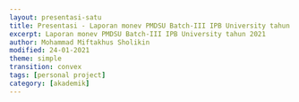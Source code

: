 ```yaml
---
layout: presentasi-satu
title: Presentasi - Laporan monev PMDSU Batch-III IPB University tahun 2021
excerpt: Laporan monev PMDSU Batch-III IPB University tahun 2021
author: Mohammad Miftakhus Sholikin
modified: 24-01-2021
theme: simple
transition: convex 
tags: [personal project]
category: [akademik]
---
```




<section 
	data-markdown
	data-transition="zoom"
	id = "sampul">
	<script>
		<h3><a href = "{{ site.github.url }}/laman/akademik/"><b>Laporan Monev PMDSU Batch-III IPB</b></a></h3>
		##### Promotor: Prof. Dr. Ir. Nahrowi, M.Sc.
		##### Mahasiswa: Mohammad Miftakhus Sholikin
	</script>
</section>


<section 
	data-markdown 
	data-transition="slide-in fade-out"
	id = "daftar_isi">
	<script>
	<h3><a href="#/sampul">Daftar Isi</a></h3>
		1. <a href="#/tahapan_rencana_studi">Tahapan dan rencana studi S3</a>
		2. <a href="#/publikasi">Publikasi</a>
		3. <a href="#/kendala_solusi">Kendala dan solusi</a>
		4. <a href="#/ucapan_terima_kasih">Ucapan terima kasih</a>
		
		<small>Kembali ke <a href="#/sampul">sampul</a> atau <a href="{{ site.github.url }}/laman/akademik/">akademik</a> bisa juga <a href="{{ site.github.url }}/akademik/presentasi-monev-pmdsu-2021/?print-pdf#/sampul">print pdf</a></small>
	</script>
</section>


<section 
	data-markdown
	data-transition="slide-in fade-out"
	id = "tahapan_rencana_studi">
	<script>
		<h3><a href="#/daftar_isi">Tahapan dan Rencana Studi S3</a></h3>

		|No. |Tahapan       |Pelaksanaan  |Status|
		|:---|:-------------|------------:|-----:|
		|1.|Sidang promosi|Mei 2021|<a style="color:#b32400;">belum</a>|
		|2.|Sidang tertutup|April 2021|<a style="color:#b32400;">belum</a>|
		|3.|Seminar S3|24 Oktober 2019|selesai|
		|4.|Kolokium S3|08 Agustus 2019|selesai|
		|5.|Ujian kualifikasi S3|2019|selesai|
		|6.|Perkuliahan S3|2019|selesai|
		|7.|Program S2|28 Juli 2019|selesai|
		||||

		<p style="text-align:center;">
		<small>Kembali ke <a href="#/daftar_isi">daftar isi</a> atau <a href="#/sampul">sampul</small></a></small>
		</p>
	</script>
</section>


<section 
	data-markdown
	data-transition="slide-in fade-out"
	id = "publikasi">
	<script>
		<h3><a href="#/daftar_isi">Publikasi Utama (Syarat PMDSU)</a></h3>

		|No.              |Publikasi|Jenis|Status|
		|:----------------|:--------|:---:|-----:|
		|<small>1.</small>|<small>A meta-analysis antimicrobial peptide effects on intestinal bacteria, immune response and antioxidant activity of broilers</small>|<small>TASJ (Q2)</small>|<small>diterima</small>|
		|<small>2.</small>|<small>A meta-analysis of the effect of antimicrobial peptide purity on the growth performance, dry matter digestibility, and  intestinal morphology of broiler</small>|<small>AAVS (Q3)</small>|<small>revisi</small>|
		|<small>3.</small>|<small>Evaluation of linear models and linear mixed models to predict the effects of antimicrobial peptides on broiler performance</small>|<small>iop</small>|<small><a href="https://iopscience.iop.org/article/10.1088/1755-1315/478/1/012002">terbit</a></small>|
		|<small>4.</small>|<small>The effect of antimicrobial peptide on growth performance, digestibility, small intestine morphology, and serum metabolites of broiler: A meta-analysis</small>|<small>AB q1</small>|<small>submit</small>|
		||||

		<p style="text-align:center;">
		<small>Kembali ke <a href="#/daftar_isi">daftar isi</a> atau <a href="#/sampul">sampul</small></a></small>
		</p>
	</script>
</section>


<section 
	data-markdown
	data-transition="slide-in fade-out"
	id = "publikasi_lain1">
	<script>
		<h3><a href="#/daftar_isi">Publikasi Lain (Bukan Syarat PMDSU)</a></h3>

		|No.              |Kolabolator dan Publikasi|Jenis|Status|
		|:----------------|:--------|:---:|-----:|
		|<small>5.</small>|<small>Artificial neural network model to predict crude protein and crude fiber from physical properties of feedstuffs</small>|<small>iop</small>|<small><a href="https://iopscience.iop.org/article/10.1088/1755-1315/372/1/012049/meta">terbit</a></small>|
		|<small>6.</small>|<small>Evaluate non-linear model logistic, gompertz, and weibull: Study case on calcium and phosphor requirements of laying hen</small>|<small>iop</small>|<small><a href="https://iopscience.iop.org/article/10.1088/1755-1315/478/1/012016">terbit</a></small>|
		|<small>7.</small>|<small>Optimization of the <i>Hermetia illucens</i> larvae extraction process with response surface modelling and its amino acid profile and antibacterial activity</small>|<small>iop</small>|<small><a href="https://iopscience.iop.org/article/10.1088/1757-899X/546/6/062030/meta">terbit</a></small>|
		|<small>8.</small>|<small><b>M. Dzaky Alifian (Pascasarjana IPB)</b>; Potential fatty acid composition of <i>Hermetia illucens</i> oil reared on different substrates</small>|<small>iop</small>|<small><a href="https://iopscience.iop.org/article/10.1088/1757-899X/546/6/062002/meta">terbit</a></small>|
		||||
		
		<p style="text-align:center;">
		<small>Kembali ke <a href="#/daftar_isi">daftar isi</a> atau <a href="#/sampul">sampul</small></a></small>
		</p>
	</script>
</section>


<section 
	data-markdown
	data-transition="slide-in fade-out"
	id = "publikasi_lain2">
	<script>
		<h3><a href="#/daftar_isi">Publikasi Lain (Bukan Syarat PMDSU)</a></h3>

		|No.              |Kolabolator dan Publikasi|Jenis|Status|
		|:----------------|:--------|:---:|-----:|
		|<small>9.</small>|<small><b>Dr. Tri R. Prihambodo (Pascasarjana IPB)</b>; Effects of dietary flavonoids on performance, blood constituents, carcass composition and small intestinal morphology of broilers: A meta-analysis</small>|<small>AB (Q1)</small>|<small><a href="https://www.ajas.info/journal/view.php?number=24585">terbit</a></small>|
		|<small>10.</small>|<small><b>Dr. Sadarman (UIN Suska)</b>; Effect of dietary black cumin seed (Nigella sativa) on performance, immune status, and serum metabolites of small ruminants: A meta-analysis</small>|<small>SRR (Q2)</small>|<small>submit</small>|
		|<small>11.</small>|<small><b>Dr. Sadarman (UIN Suska)</b>; Effect of dietary propolis supplementation on broiler chickens performance, nutrient digestibility, and carcass characteristics: A meta-analysis</small>|<small>TASJ (Q2)</small>|<small>revisi</small>|
		|<small>12.</small>|<small><b>Dr. Sadarman (UIN Suska)</b>; Effect of dietary propolis supplementation on growth performance, intestinal morphology, antiviral immune response, and bacterial population of broiler chickens: a meta-analysis</small>|<small>BPS (Q2)</small>|<small>submit</small>|
		||||
		
		<p style="text-align:center;">
		<small>Kembali ke <a href="#/daftar_isi">daftar isi</a> atau <a href="#/sampul">sampul</small></a></small>
		</p>
	</script>
</section>


<section 
	data-markdown
	data-transition="slide-in fade-out"
	id = "publikasi_lain3">
	<script>
		<h3><a href="#/daftar_isi">Publikasi Lain (Bukan Syarat PMDSU)</a></h3>

		|No.              |Kolabolator dan Publikasi|Jenis|Status|
		|:----------------|:--------|:---:|-----:|
		|<small>13.</small>|<small><b>Dr. Sadarman (UIN Suska)</b>; The effects of mixed vitamins, minerals, fatty acids, and amino acids supplementation into drinking water on broiler chickens’ performance and carcass traits</small>|<small>JWPR (Q4)</small>|<small>diterima</small>|
		|<small>14.</small>|<small><b>Dr. Cecep Hidayat (Balitnak, Bogor)</b>; The effects of dietary tannins on performance, lymphoid organ weight, and amino acid illeal digestibility of broiler chickens: A meta-analysis</small>|<small>VetWorld (Q2)</small>|<small>submit</small>|
		|<small>15.</small>|<small><b>Dr. Danung Nur Adli (Universitas Brawijaya)</b>; The effects of probiotics on the performance, egg quality, and blood parameters of laying hens: A meta-analysis</small>|<small>JAFS (Q2)</small>|<small>diterima</small>|
		||||
		
		<p style="text-align:center;">
		<small>Kembali ke <a href="#/daftar_isi">daftar isi</a> atau <a href="#/sampul">sampul</small></a></small>
		</p>
	</script>
</section>


<section
	data-markdown
	data-transition="slide-in fade-out"
	id = "kendala_solusi">
	<script>
		<h3><a href="#/daftar_isi">Kendala dan Solusi</a></h3>
		<p style="text-align:justify;">Selama melaksanakan program PMDSU di IPB mahasiswa selalu mengalami kendala yang menyulitkan terkait administrasi dan perkuliahan. Akan tetapi berkat bimbingan dan dukungan dari promotor (_Prof. Dr. Ir. Nahrowi, M.Sc._), kendala tersebut dapat diselesaikan.</p>
		
		<p style="text-align:center;">
		<small>Kembali ke <a href="#/daftar_isi">daftar isi</a> atau <a href="#/sampul">sampul</small></a></small>
		</p>
	</script>
</section>


<section 
	data-markdown
	data-transition="slide-in fade-out"
	id = "ucapan_terima_kasih">
	<script>
		<h3><a href="#/daftar_isi">Ucapan terima kasih kami sampaikan kepada pihak-pihak terkait,</a></h3>
		1. Penyelenggara PMDSU Batch-III IPB University
		2. Seluruh civitas akademika IPB University
		
		<p style="text-align:center;">
		<small>Kembali ke <a href="#/daftar_isi">daftar isi</a> atau <a href="#/sampul">sampul</small></a></small>
		</p>
	</script>
</section>


<section 
	data-markdown
	data-transition="zoom"
	id = "keterangan">
	<script>
		Presentasi ini dibuat menggunakan [Reveal.js Demo Website](https://lab.hakim.se/reveal-js/#/)
	
		<p style="text-align:center;">
		<small>Kembali ke <a href="#/daftar_isi">daftar isi</a> atau <a href="#/sampul">sampul</small></a></small>
		</p>
	</script>
</section>